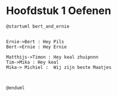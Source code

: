 # Hoofdstuk 1 Oefenen

```plantuml
@startuml bert_and_ernie


Ernie->Bert : Hey Pils
Bert->Ernie : Hey Ernie

Matthijs->Timon : Hey keal zhuipnnn
Tim->Mika : Hey keal
Mika-> Michiel :  Wij zijn beste Maatjes



@enduml
```